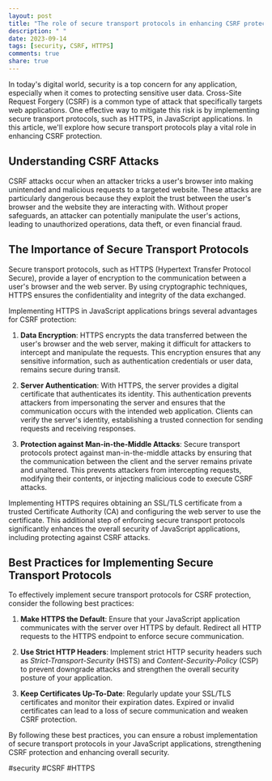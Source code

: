 ```yaml
---
layout: post
title: "The role of secure transport protocols in enhancing CSRF protection in JavaScript applications"
description: " "
date: 2023-09-14
tags: [security, CSRF, HTTPS]
comments: true
share: true
---
```


In today's digital world, security is a top concern for any application, especially when it comes to protecting sensitive user data. Cross-Site Request Forgery (CSRF) is a common type of attack that specifically targets web applications. One effective way to mitigate this risk is by implementing secure transport protocols, such as HTTPS, in JavaScript applications. In this article, we'll explore how secure transport protocols play a vital role in enhancing CSRF protection.

## Understanding CSRF Attacks

CSRF attacks occur when an attacker tricks a user's browser into making unintended and malicious requests to a targeted website. These attacks are particularly dangerous because they exploit the trust between the user's browser and the website they are interacting with. Without proper safeguards, an attacker can potentially manipulate the user's actions, leading to unauthorized operations, data theft, or even financial fraud.

## The Importance of Secure Transport Protocols

Secure transport protocols, such as HTTPS (Hypertext Transfer Protocol Secure), provide a layer of encryption to the communication between a user's browser and the web server. By using cryptographic techniques, HTTPS ensures the confidentiality and integrity of the data exchanged.

Implementing HTTPS in JavaScript applications brings several advantages for CSRF protection:

1. **Data Encryption**: HTTPS encrypts the data transferred between the user's browser and the web server, making it difficult for attackers to intercept and manipulate the requests. This encryption ensures that any sensitive information, such as authentication credentials or user data, remains secure during transit.

2. **Server Authentication**: With HTTPS, the server provides a digital certificate that authenticates its identity. This authentication prevents attackers from impersonating the server and ensures that the communication occurs with the intended web application. Clients can verify the server's identity, establishing a trusted connection for sending requests and receiving responses.

3. **Protection against Man-in-the-Middle Attacks**: Secure transport protocols protect against man-in-the-middle attacks by ensuring that the communication between the client and the server remains private and unaltered. This prevents attackers from intercepting requests, modifying their contents, or injecting malicious code to execute CSRF attacks.

Implementing HTTPS requires obtaining an SSL/TLS certificate from a trusted Certificate Authority (CA) and configuring the web server to use the certificate. This additional step of enforcing secure transport protocols significantly enhances the overall security of JavaScript applications, including protecting against CSRF attacks.

## Best Practices for Implementing Secure Transport Protocols

To effectively implement secure transport protocols for CSRF protection, consider the following best practices:

1. **Make HTTPS the Default**: Ensure that your JavaScript application communicates with the server over HTTPS by default. Redirect all HTTP requests to the HTTPS endpoint to enforce secure communication.

2. **Use Strict HTTP Headers**: Implement strict HTTP security headers such as *Strict-Transport-Security* (HSTS) and *Content-Security-Policy* (CSP) to prevent downgrade attacks and strengthen the overall security posture of your application.

3. **Keep Certificates Up-To-Date**: Regularly update your SSL/TLS certificates and monitor their expiration dates. Expired or invalid certificates can lead to a loss of secure communication and weaken CSRF protection.

By following these best practices, you can ensure a robust implementation of secure transport protocols in your JavaScript applications, strengthening CSRF protection and enhancing overall security.

#security #CSRF #HTTPS